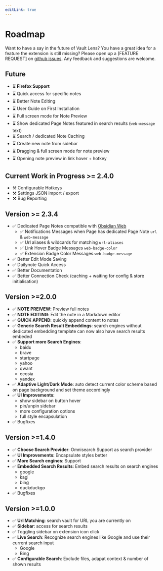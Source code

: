 ```yaml
---
editLink: true
---
```


# Roadmap

Want to have a say in the future of Vault Lens? You have a great idea for a feature the extension is still missing? Please open up a [FEATURE REQUEST] on [github issues](https://github.com/jk-oster/obsidian-search-for-web/issues). Any feedback and suggestions are welcome.

## Future

- ⌛ **Firefox Support**
- ⌛ Quick access for specific notes
- ⌛ Better Note Editing
- ⌛ User Guide on First Installation
- ⌛ Full screen mode for Note Preview
- ⌛ Show dedicated Page Notes featured in search results (`web-message` text)
- ⌛ Search / dedicated Note Caching
- ⌛ Create new note from sidebar
- ⌛ Dragging & full screen mode for note preview
- ⌛ Opening note preview in link hover + hotkey

## Current Work in Progress >= 2.4.0

- ⚒️ Configurable Hotkeys
- ⚒️ Settings JSON import / export
- ⚒️ Bug Reporting

## Version >= 2.3.4

- ✅ Dedicated Page Notes compatible with [Obsidian Web](https://github.com/coddingtonbear/obsidian-web)
    - ✅ Notifications Messages when Page has dedicated Page Note `url` & `web-message`
    - ✅ Url aliases & wildcards for matching `url-aliases`
    - ✅ Link Hover Badge Messages `web-badge-color`
    - ✅ Extension Badge Color Messages `web-badge-message`
- ✅ Better Edit Mode Saving
- ✅ Dailynote Quick Access
- ✅ Better Documentation
- ✅ Better Connection Check (caching + waiting for config & store initialisation)

## Version >=2.0.0

- ✅ **NOTE PREIVEW**: Preview full notes
- ✅ **NOTE EDITING**: Edit the note in a Markdown editor
- ✅ **QUICK APPEND**: quickly append content to notes
- ✅ **Generic Search Result Embeddings**: search engines without dedicated embedding template can now also have search results embeded
- ✅ **Support more Search Engines**:
    - baidu
    - brave
    - startpage
    - yahoo
    - qwant
    - ecosia
    - yandex
- ✅ **Adaptive Light/Dark Mode**: auto detect current color scheme based on page background and set theme accordingly
- ✅ **UI Improvements**:
    - show sidebar on button hover
    - pin/unpin sidebar
    - more configuration options
    - full style encapsulation
- ✅ Bugfixes


## Version >=1.4.0

- ✅ **Choose Search Provider**: Omnisearch Support as search provider
- ✅ **UI Improvements**: Encapsulate styles better
- ✅ **More Search engines**: Support
- ✅ **Embedded Search Results**: Embed search results on search engines
    - google
    - kagi
    - bing
    - duckduckgo
- ✅ Bugfixes


## Version >=1.0.0

- ✅ **Url Matching**: search vault for URL you are currently on
- ✅ **Sidebar**: access for search results
- ✅ Toggling sidebar on extension icon click
- ✅ **Live Search**: Recognize search engines like Google and use their current search input
    - Google
    - Bing
- ✅ **Configurable Search**: Exclude files, adapat context & number of shown results